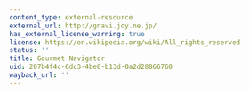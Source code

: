 ```yaml
---
content_type: external-resource
external_url: http://gnavi.joy.ne.jp/
has_external_license_warning: true
license: https://en.wikipedia.org/wiki/All_rights_reserved
status: ''
title: Gourmet Navigator
uid: 207b4f4c-6dc3-4be0-b13d-0a2d28866760
wayback_url: ''
---
```

